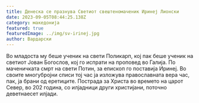 ```yaml
---
title: Денеска се празнува Светиот свештеномаченик Иринеј Лионски
date: 2023-09-05T08:44:25.138Z
category: македонија
featured: true
featuredImage: ../img/sv-irinej.jpg
author: Вардарски
---
```

<!--StartFragment-->

Во младоста му беше ученик на свети Поликарп, кој пак беше ученик на светиот Јован Богослов, кој го испрати на проповед во Галија. По маченичката смрт на свети Потин, за епископ го поставија Иринеј. Во своите многубројни списи тој час ја изложува православната вера час, пак, ја брани од еретиците. Пострада за Христа во времето на царот Север, во 202 година, со илјадници други христијани, поточно деветнаесет илјади.



<!--EndFragment-->